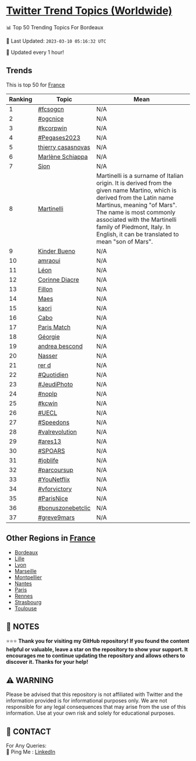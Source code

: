 [Twitter Trend Topics (Worldwide)](https://github.com/ErcinDedeoglu/Twitter-Trend-Topics)
==========


📊 Top 50 Trending Topics For Bordeaux

📆 Last Updated: `2023-03-10 05:16:32 UTC`

🔧 Updated every 1 hour!


## Trends

This is top 50 for [France](</France>)

| Ranking | Topic | Mean |
| ------- | ------------ | ------------ |
| 1 | [#fcsogcn](http://twitter.com/search?q=%23fcsogcn) | N/A |
| 2 | [#ogcnice](http://twitter.com/search?q=%23ogcnice) | N/A |
| 3 | [#kcorpwin](http://twitter.com/search?q=%23kcorpwin) | N/A |
| 4 | [#Pegases2023](http://twitter.com/search?q=%23Pegases2023) | N/A |
| 5 | [thierry casasnovas](http://twitter.com/search?q=thierry+casasnovas) | N/A |
| 6 | [Marlène Schiappa](http://twitter.com/search?q=Marl%c3%a8ne+Schiappa) | N/A |
| 7 | [Sion](http://twitter.com/search?q=Sion) | N/A |
| 8 | [Martinelli](http://twitter.com/search?q=Martinelli) | Martinelli is a surname of Italian origin. It is derived from the given name Martino, which is derived from the Latin name Martinus, meaning "of Mars". The name is most commonly associated with the Martinelli family of Piedmont, Italy. In English, it can be translated to mean "son of Mars". |
| 9 | [Kinder Bueno](http://twitter.com/search?q=Kinder+Bueno) | N/A |
| 10 | [amraoui](http://twitter.com/search?q=amraoui) | N/A |
| 11 | [Léon](http://twitter.com/search?q=L%c3%a9on) | N/A |
| 12 | [Corinne Diacre](http://twitter.com/search?q=Corinne+Diacre) | N/A |
| 13 | [Fillon](http://twitter.com/search?q=Fillon) | N/A |
| 14 | [Maes](http://twitter.com/search?q=Maes) | N/A |
| 15 | [kaori](http://twitter.com/search?q=kaori) | N/A |
| 16 | [Cabo](http://twitter.com/search?q=Cabo) | N/A |
| 17 | [Paris Match](http://twitter.com/search?q=Paris+Match) | N/A |
| 18 | [Géorgie](http://twitter.com/search?q=G%c3%a9orgie) | N/A |
| 19 | [andrea bescond](http://twitter.com/search?q=andrea+bescond) | N/A |
| 20 | [Nasser](http://twitter.com/search?q=Nasser) | N/A |
| 21 | [rer d](http://twitter.com/search?q=rer+d) | N/A |
| 22 | [#Quotidien](http://twitter.com/search?q=%23Quotidien) | N/A |
| 23 | [#JeudiPhoto](http://twitter.com/search?q=%23JeudiPhoto) | N/A |
| 24 | [#noplp](http://twitter.com/search?q=%23noplp) | N/A |
| 25 | [#kcwin](http://twitter.com/search?q=%23kcwin) | N/A |
| 26 | [#UECL](http://twitter.com/search?q=%23UECL) | N/A |
| 27 | [#Speedons](http://twitter.com/search?q=%23Speedons) | N/A |
| 28 | [#valrevolution](http://twitter.com/search?q=%23valrevolution) | N/A |
| 29 | [#ares13](http://twitter.com/search?q=%23ares13) | N/A |
| 30 | [#SPOARS](http://twitter.com/search?q=%23SPOARS) | N/A |
| 31 | [#joblife](http://twitter.com/search?q=%23joblife) | N/A |
| 32 | [#parcoursup](http://twitter.com/search?q=%23parcoursup) | N/A |
| 33 | [#YouNetflix](http://twitter.com/search?q=%23YouNetflix) | N/A |
| 34 | [#vforvictory](http://twitter.com/search?q=%23vforvictory) | N/A |
| 35 | [#ParisNice](http://twitter.com/search?q=%23ParisNice) | N/A |
| 36 | [#bonuszonebetclic](http://twitter.com/search?q=%23bonuszonebetclic) | N/A |
| 37 | [#greve9mars](http://twitter.com/search?q=%23greve9mars) | N/A |



## Other Regions in [France](</France>)

* [Bordeaux](</France/Bordeaux.md>)
* [Lille](</France/Lille.md>)
* [Lyon](</France/Lyon.md>)
* [Marseille](</France/Marseille.md>)
* [Montpellier](</France/Montpellier.md>)
* [Nantes](</France/Nantes.md>)
* [Paris](</France/Paris.md>)
* [Rennes](</France/Rennes.md>)
* [Strasbourg](</France/Strasbourg.md>)
* [Toulouse](</France/Toulouse.md>)



## 📝 NOTES

⭐⭐⭐ **Thank you for visiting my GitHub repository! If you found the content helpful or valuable, leave a star on the repository to show your support. It encourages me to continue updating the repository and allows others to discover it. Thanks for your help!**


## ⚠️ WARNING

Please be advised that this repository is not affiliated with Twitter and the information provided is for informational purposes only. We are not responsible for any legal consequences that may arise from the use of this information. Use at your own risk and solely for educational purposes.


## 📨 CONTACT

 For Any Queries:  
            🏓 Ping Me : [LinkedIn](https://www.linkedin.com/in/ercindedeoglu/)
